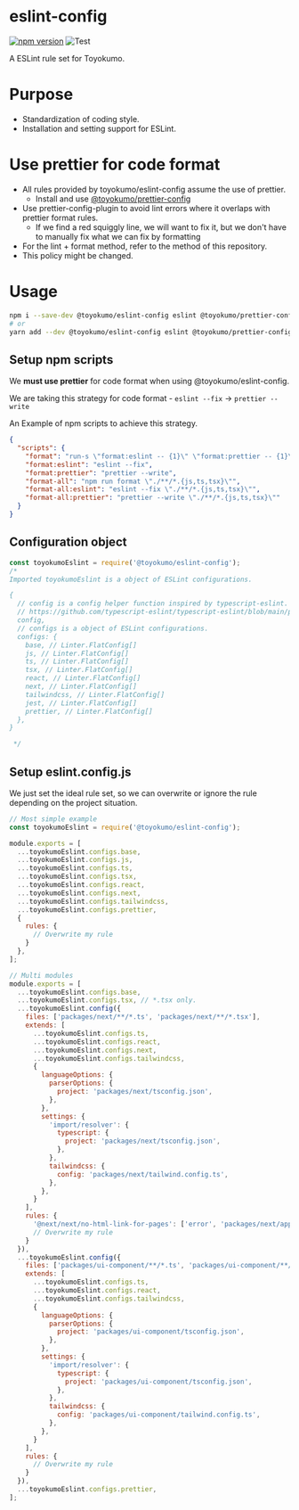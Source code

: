 # eslint-config

[![npm version](https://badge.fury.io/js/%40toyokumo%2Feslint-config.svg)](https://badge.fury.io/js/%40toyokumo%2Feslint-config)
![Test](https://github.com/toyokumo/eslint-config/workflows/Test/badge.svg?branch=main)

A ESLint rule set for Toyokumo.

# Purpose

- Standardization of coding style.
- Installation and setting support for ESLint.

# Use prettier for code format

- All rules provided by toyokumo/eslint-config assume the use of prettier.
  - Install and use [@toyokumo/prettier-config](https://github.com/toyokumo/prettier-config)
- Use prettier-config-plugin to avoid lint errors where it overlaps with prettier format rules.
  - If we find a red squiggly line, we will want to fix it, but we don't have to manually fix what we can fix by formatting
- For the lint + format method, refer to the method of this repository.
- This policy might be changed.

# Usage

```bash
npm i --save-dev @toyokumo/eslint-config eslint @toyokumo/prettier-config prettier npm-run-all
# or
yarn add --dev @toyokumo/eslint-config eslint @toyokumo/prettier-config prettier npm-run-all
```

## Setup npm scripts

We **must use prettier** for code format when using @toyokumo/eslint-config.

We are taking this strategy for code format - `eslint --fix` -> `prettier --write`

An Example of npm scripts to achieve this strategy.

```json
{
  "scripts": {
    "format": "run-s \"format:eslint -- {1}\" \"format:prettier -- {1}\" --",
    "format:eslint": "eslint --fix",
    "format:prettier": "prettier --write",
    "format-all": "npm run format \"./**/*.{js,ts,tsx}\"",
    "format-all:eslint": "eslint --fix \"./**/*.{js,ts,tsx}\"",
    "format-all:prettier": "prettier --write \"./**/*.{js,ts,tsx}\""
  }
}
```

## Configuration object

```javascript
const toyokumoEslint = require('@toyokumo/eslint-config');
/* 
Imported toyokumoEslint is a object of ESLint configurations.

{
  // config is a config helper function inspired by typescript-eslint.
  // https://github.com/typescript-eslint/typescript-eslint/blob/main/packages/typescript-eslint/src/config-helper.ts
  config,
  // configs is a object of ESLint configurations.
  configs: {
    base, // Linter.FlatConfig[]
    js, // Linter.FlatConfig[]
    ts, // Linter.FlatConfig[]
    tsx, // Linter.FlatConfig[]
    react, // Linter.FlatConfig[]
    next, // Linter.FlatConfig[]
    tailwindcss, // Linter.FlatConfig[]
    jest, // Linter.FlatConfig[]
    prettier, // Linter.FlatConfig[]
  },
}

 */
```

## Setup eslint.config.js

We just set the ideal rule set, so we can overwrite or ignore the rule depending on the project situation.

```javascript
// Most simple example
const toyokumoEslint = require('@toyokumo/eslint-config');

module.exports = [
  ...toyokumoEslint.configs.base,
  ...toyokumoEslint.configs.js,
  ...toyokumoEslint.configs.ts,
  ...toyokumoEslint.configs.tsx,
  ...toyokumoEslint.configs.react,
  ...toyokumoEslint.configs.next,
  ...toyokumoEslint.configs.tailwindcss,
  ...toyokumoEslint.configs.prettier,
  {
    rules: {
      // Overwrite my rule
    }
  },
];

// Multi modules
module.exports = [
  ...toyokumoEslint.configs.base,
  ...toyokumoEslint.configs.tsx, // *.tsx only.
  ...toyokumoEslint.config({
    files: ['packages/next/**/*.ts', 'packages/next/**/*.tsx'],
    extends: [
      ...toyokumoEslint.configs.ts,
      ...toyokumoEslint.configs.react,
      ...toyokumoEslint.configs.next,
      ...toyokumoEslint.configs.tailwindcss,
      {
        languageOptions: {
          parserOptions: {
            project: 'packages/next/tsconfig.json',
          },
        },
        settings: {
          'import/resolver': {
            typescript: {
              project: 'packages/next/tsconfig.json',
            },
          },
          tailwindcss: {
            config: 'packages/next/tailwind.config.ts',
          },
        },
      }
    ],
    rules: {
      '@next/next/no-html-link-for-pages': ['error', 'packages/next/app'],
      // Overwrite my rule
    }
  }),
  ...toyokumoEslint.config({
    files: ['packages/ui-component/**/*.ts', 'packages/ui-component/**/*.tsx'],
    extends: [
      ...toyokumoEslint.configs.ts,
      ...toyokumoEslint.configs.react,
      ...toyokumoEslint.configs.tailwindcss,
      {
        languageOptions: {
          parserOptions: {
            project: 'packages/ui-component/tsconfig.json',
          },
        },
        settings: {
          'import/resolver': {
            typescript: {
              project: 'packages/ui-component/tsconfig.json',
            },
          },
          tailwindcss: {
            config: 'packages/ui-component/tailwind.config.ts',
          },
        },
      }
    ],
    rules: {
      // Overwrite my rule
    }
  }),
  ...toyokumoEslint.configs.prettier,
];
```